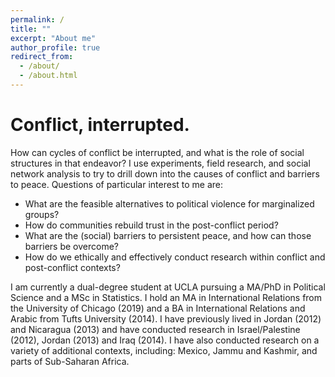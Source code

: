 ```yaml
---
permalink: /
title: ""
excerpt: "About me"
author_profile: true
redirect_from: 
  - /about/
  - /about.html
---
```


# Conflict, interrupted.

How can cycles of conflict be interrupted, and what is the role of social structures in that endeavor? I use experiments, field research, and social network analysis to try to drill down into the causes of conflict and barriers to peace. Questions of particular interest to me are:

- What are the feasible alternatives to political violence for marginalized groups? 
- How do communities rebuild trust in the post-conflict period? 
- What are the (social) barriers to persistent peace, and how can those barriers be overcome?
- How do we ethically and effectively conduct research within conflict and post-conflict contexts?

I am currently a dual-degree student at UCLA pursuing a MA/PhD in Political Science and a MSc in Statistics. I hold an MA in International Relations from the University of Chicago (2019) and a BA in International Relations and Arabic from Tufts University (2014). I have previously lived in Jordan (2012) and Nicaragua (2013) and have conducted research in Israel/Palestine (2012), Jordan (2013) and Iraq (2014). I have also conducted research on a variety of additional contexts, including: Mexico, Jammu and Kashmir, and parts of Sub-Saharan Africa.






